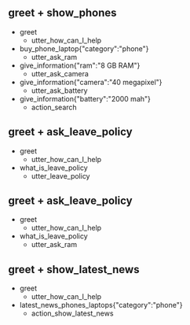 ## greet + show_phones
* greet
  - utter_how_can_I_help
* buy_phone_laptop{"category":"phone"}
  - utter_ask_ram
* give_information{"ram":"8 GB RAM"}
  - utter_ask_camera
* give_information{"camera":"40 megapixel"}
  - utter_ask_battery
* give_information{"battery":"2000 mah"}
  - action_search

## greet + ask_leave_policy
* greet
  - utter_how_can_I_help
* what_is_leave_policy
  - utter_leave_policy

## greet + ask_leave_policy
* greet
  - utter_how_can_I_help
* what_is_leave_policy
  - utter_ask_ram

## greet + show_latest_news
* greet
  - utter_how_can_I_help
* latest_news_phones_laptops{"category":"phone"}
  - action_show_latest_news

